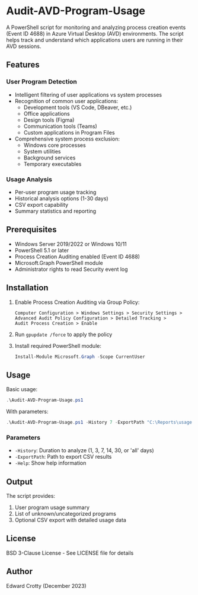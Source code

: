 # Audit-AVD-Program-Usage

A PowerShell script for monitoring and analyzing process creation events (Event ID 4688) in Azure Virtual Desktop (AVD) environments. The script helps track and understand which applications users are running in their AVD sessions.

## Features

### User Program Detection
- Intelligent filtering of user applications vs system processes
- Recognition of common user applications:
  - Development tools (VS Code, DBeaver, etc.)
  - Office applications
  - Design tools (Figma)
  - Communication tools (Teams)
  - Custom applications in Program Files
- Comprehensive system process exclusion:
  - Windows core processes
  - System utilities
  - Background services
  - Temporary executables

### Usage Analysis
- Per-user program usage tracking
- Historical analysis options (1-30 days)
- CSV export capability
- Summary statistics and reporting

## Prerequisites

- Windows Server 2019/2022 or Windows 10/11
- PowerShell 5.1 or later
- Process Creation Auditing enabled (Event ID 4688)
- Microsoft.Graph PowerShell module
- Administrator rights to read Security event log

## Installation

1. Enable Process Creation Auditing via Group Policy:
   ```
   Computer Configuration > Windows Settings > Security Settings > 
   Advanced Audit Policy Configuration > Detailed Tracking > 
   Audit Process Creation > Enable
   ```

2. Run `gpupdate /force` to apply the policy

3. Install required PowerShell module:
   ```powershell
   Install-Module Microsoft.Graph -Scope CurrentUser
   ```

## Usage

Basic usage:
```powershell
.\Audit-AVD-Program-Usage.ps1
```

With parameters:
```powershell
.\Audit-AVD-Program-Usage.ps1 -History 7 -ExportPath "C:\Reports\usage.csv"
```

### Parameters

- `-History`: Duration to analyze (1, 3, 7, 14, 30, or 'all' days)
- `-ExportPath`: Path to export CSV results
- `-Help`: Show help information

## Output

The script provides:
1. User program usage summary
2. List of unknown/uncategorized programs
3. Optional CSV export with detailed usage data

## License

BSD 3-Clause License - See LICENSE file for details

## Author

Edward Crotty (December 2023)
